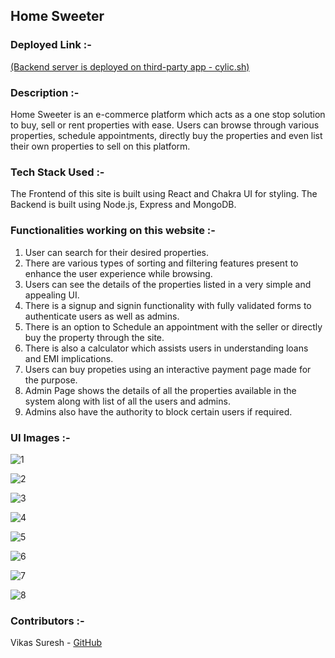 ## Home Sweeter

### Deployed Link :-

[(Backend server is deployed on third-party app - cylic.sh)](https://homesweeter.netlify.app/)

### Description :-
Home Sweeter is an e-commerce platform which acts as a one stop solution to buy, sell or rent properties with ease.
Users can browse through various properties, schedule appointments, directly buy the properties and even list their own properties to sell on this platform.

### Tech Stack Used :-
The Frontend of this site is built using React and Chakra UI for styling.
The Backend is built using Node.js, Express and MongoDB.

### Functionalities working on this website :-
1. User can search for their desired properties.
2. There are various types of sorting and filtering features present to enhance the user experience while browsing.
3. Users can see the details of the properties listed in a very simple and appealing UI.
4. There is a signup and signin functionality with fully validated forms to authenticate users as well as admins.
5. There is an option to Schedule an appointment with the seller or directly buy the property through the site.
6. There is also a calculator which assists users in understanding loans and EMI implications.
7. Users can buy propeties using an interactive payment page made for the purpose.
8. Admin Page shows the details of all the properties available in the system along with list of all the users and admins.
9. Admins also have the authority to block certain users if required.

### UI Images :-

![1](https://user-images.githubusercontent.com/118278010/246758460-fcdde12b-b3b4-4b02-b12d-527d38580763.png)

![2](https://user-images.githubusercontent.com/118278010/246758701-b3e65f78-32ff-4887-a869-782edbb2fc62.png)

![3](https://user-images.githubusercontent.com/118278010/246758910-0e6ff6d6-2aad-4ffd-aa33-93f3549e5f63.png)

![4](https://user-images.githubusercontent.com/118278010/246758744-8c18b37c-8554-4a0a-a9e6-a56caf9499bc.png)

![5](https://user-images.githubusercontent.com/118278010/246759375-15dc2466-3856-4afc-b3fa-17738ac216d0.png)

![6](https://user-images.githubusercontent.com/118278010/246759608-2edcf73c-0274-4d47-82fc-c1f8ef049b1c.png)

![7](https://user-images.githubusercontent.com/118278010/246760665-2ed99999-1b60-4f72-a09c-d6d4d81b3ba6.png)

![8](https://user-images.githubusercontent.com/118278010/246760810-31f84c2c-a8bc-4d60-bf94-9f758edce2d0.png)

### Contributors :-


Vikas Suresh - [GitHub](https://github.com/vikassuresh4397) 
